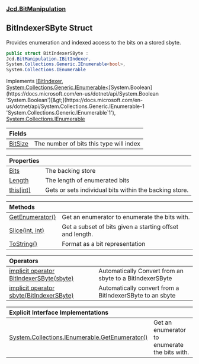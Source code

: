 ### [Jcd.BitManipulation](Jcd_BitManipulation.md 'Jcd.BitManipulation')
## BitIndexerSByte Struct
Provides enumeration and indexed access to the bits on a stored sbyte.   
```csharp
public struct BitIndexerSByte :
Jcd.BitManipulation.IBitIndexer,
System.Collections.Generic.IEnumerable<bool>,
System.Collections.IEnumerable
```

Implements [IBitIndexer](Jcd_BitManipulation_IBitIndexer.md 'Jcd.BitManipulation.IBitIndexer'), [System.Collections.Generic.IEnumerable&lt;](https://docs.microsoft.com/en-us/dotnet/api/System.Collections.Generic.IEnumerable-1 'System.Collections.Generic.IEnumerable`1')[System.Boolean](https://docs.microsoft.com/en-us/dotnet/api/System.Boolean 'System.Boolean')[&gt;](https://docs.microsoft.com/en-us/dotnet/api/System.Collections.Generic.IEnumerable-1 'System.Collections.Generic.IEnumerable`1'), [System.Collections.IEnumerable](https://docs.microsoft.com/en-us/dotnet/api/System.Collections.IEnumerable 'System.Collections.IEnumerable')  

| Fields | |
| :--- | :--- |
| [BitSize](Jcd_BitManipulation_BitIndexerSByte_BitSize.md 'Jcd.BitManipulation.BitIndexerSByte.BitSize') | The number of bits this type will index<br/> |

| Properties | |
| :--- | :--- |
| [Bits](Jcd_BitManipulation_BitIndexerSByte_Bits.md 'Jcd.BitManipulation.BitIndexerSByte.Bits') | The backing store<br/> |
| [Length](Jcd_BitManipulation_BitIndexerSByte_Length.md 'Jcd.BitManipulation.BitIndexerSByte.Length') | The length of enumerated bits<br/> |
| [this[int]](Jcd_BitManipulation_BitIndexerSByte_this_int_.md 'Jcd.BitManipulation.BitIndexerSByte.this[int]') | Gets or sets individual bits within the backing store. <br/> |

| Methods | |
| :--- | :--- |
| [GetEnumerator()](Jcd_BitManipulation_BitIndexerSByte_GetEnumerator().md 'Jcd.BitManipulation.BitIndexerSByte.GetEnumerator()') | Get an enumerator to enumerate the bits with.<br/> |
| [Slice(int, int)](Jcd_BitManipulation_BitIndexerSByte_Slice(int_int).md 'Jcd.BitManipulation.BitIndexerSByte.Slice(int, int)') | Get a subset of bits given a starting offset and length.<br/> |
| [ToString()](Jcd_BitManipulation_BitIndexerSByte_ToString().md 'Jcd.BitManipulation.BitIndexerSByte.ToString()') | Format as a bit representation<br/> |

| Operators | |
| :--- | :--- |
| [implicit operator BitIndexerSByte(sbyte)](Jcd_BitManipulation_BitIndexerSByte_op_ImplicitJcd_BitManipulation_BitIndexerSByte(sbyte).md 'Jcd.BitManipulation.BitIndexerSByte.op_Implicit Jcd.BitManipulation.BitIndexerSByte(sbyte)') | Automatically Convert from an sbyte to a BitIndexerSByte<br/> |
| [implicit operator sbyte(BitIndexerSByte)](Jcd_BitManipulation_BitIndexerSByte_op_Implicitsbyte(Jcd_BitManipulation_BitIndexerSByte).md 'Jcd.BitManipulation.BitIndexerSByte.op_Implicit sbyte(Jcd.BitManipulation.BitIndexerSByte)') | Automatically convert from a BitIndexerSByte to an sbyte<br/> |

| Explicit Interface Implementations | |
| :--- | :--- |
| [System.Collections.IEnumerable.GetEnumerator()](Jcd_BitManipulation_BitIndexerSByte_System_Collections_IEnumerable_GetEnumerator().md 'Jcd.BitManipulation.BitIndexerSByte.System.Collections.IEnumerable.GetEnumerator()') | Get an enumerator to enumerate the bits with.<br/> |
